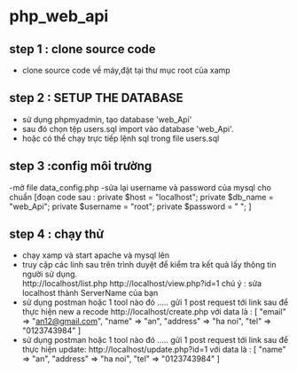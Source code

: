 # php_web_api
step 1 : clone source code 
-------
  - clone source code về máy,đặt tại thư mục root của xamp 

step 2 : SETUP THE DATABASE
-------
  - sử dụng phpmyadmin, tạo database 'web_Api' 
  - sau đó chọn tệp users.sql import vào database 'web_Api'.  
  - hoặc có thể chạy trực tiếp lệnh sql trong file users.sql  

step 3 :config môi trường
-------
  -mở file data_config.php 
  -sửa lại username và password của mysql cho chuẩn 
    [đoạn code sau : 
      private $host = "localhost"; 
      private $db_name = "web_Api"; 
      private $username = "root"; 
      private $password = " "; 
    ] 

step 4 : chạy thử 
-------
  - chạy xamp và start apache và mysql lên 
  - truy cập các linh sau trên trình duyệt để kiểm tra kết quả lấy thông tin người sử dụng.  
    http://localhost/list.php 
    http://localhost/view.php?id=1 
    chú ý : sửa localhost thành ServerName của bạn  
  - sử dụng postman hoặc 1 tool nào đó ..... gửi 1 post request tới link sau để thực hiện new a recode 
    http://localhost/create.php với data là : 
      [ 
      "email" => "an12@gmail.com", 
      "name" => "an", 
      "address" => "ha noi", 
      "tel" => "0123743984" 
      ]
  - sử dụng postman hoặc 1 tool nào đó ..... gửi 1 post request tới link sau để thực hiện update: 
    http://localhost/update.php?id=1 với data là : 
      [ 
      "name" => "an", 
      "address" => "ha noi", 
      "tel" => "0123743984" 
      ]




